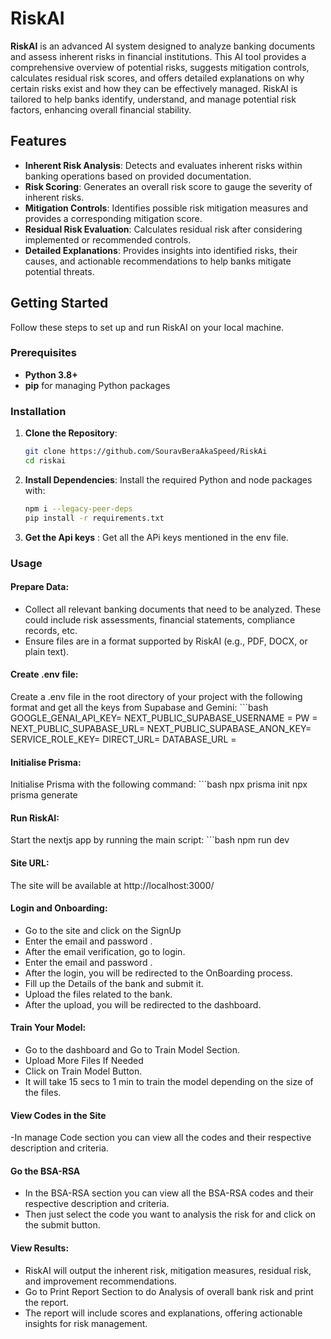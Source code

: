 # RiskAI

**RiskAI** is an advanced AI system designed to analyze banking documents and assess inherent risks in financial institutions. This AI tool provides a comprehensive overview of potential risks, suggests mitigation controls, calculates residual risk scores, and offers detailed explanations on why certain risks exist and how they can be effectively managed. RiskAI is tailored to help banks identify, understand, and manage potential risk factors, enhancing overall financial stability.

## Features

- **Inherent Risk Analysis**: Detects and evaluates inherent risks within banking operations based on provided documentation.
- **Risk Scoring**: Generates an overall risk score to gauge the severity of inherent risks.
- **Mitigation Controls**: Identifies possible risk mitigation measures and provides a corresponding mitigation score.
- **Residual Risk Evaluation**: Calculates residual risk after considering implemented or recommended controls.
- **Detailed Explanations**: Provides insights into identified risks, their causes, and actionable recommendations to help banks mitigate potential threats.

## Getting Started

Follow these steps to set up and run RiskAI on your local machine.

### Prerequisites

- **Python 3.8+**
- **pip** for managing Python packages

### Installation

1. **Clone the Repository**:
   ```bash
   git clone https://github.com/SouravBeraAkaSpeed/RiskAi
   cd riskai
2. **Install Dependencies**: Install the required Python and node packages with:
    ```bash
    npm i --legacy-peer-deps
    pip install -r requirements.txt

3. **Get the Api keys** : Get all the APi keys mentioned in the env file.


### Usage

#### Prepare Data:

- Collect all relevant banking documents that need to be analyzed. These could include risk assessments, financial statements, compliance records, etc.
- Ensure files are in a format supported by RiskAI (e.g., PDF, DOCX, or plain text).


#### Create .env file:

Create a .env file in the root directory of your project with the following format and get all the keys from Supabase and Gemini:
    ```bash
    GOOGLE_GENAI_API_KEY=
    NEXT_PUBLIC_SUPABASE_USERNAME = 
    PW = 
    NEXT_PUBLIC_SUPABASE_URL=
    NEXT_PUBLIC_SUPABASE_ANON_KEY=
    SERVICE_ROLE_KEY=
    DIRECT_URL=
    DATABASE_URL =




####  Initialise Prisma:
Initialise Prisma with the following command:
    ```bash
   npx prisma init
   npx prisma generate

#### Run RiskAI:

Start the nextjs app by running the main script:
    ```bash
   npm run dev


#### Site URL:
The site will be available at http://localhost:3000/

#### Login and Onboarding:
- Go to the site and click on the SignUp
- Enter the email and password .
- After the email verification, go to login.
- Enter the email and password .
- After the login, you will be redirected to the OnBoarding process.
- Fill up the Details of the bank and submit it.
- Upload the files related to the bank.
- After the upload, you will be redirected to the dashboard.



#### Train Your Model:
- Go to the dashboard and Go to Train Model Section.
- Upload More Files If Needed
- Click on Train Model Button.
- It will take 15 secs to 1 min to train the model depending on the size of the files.



#### View Codes in the Site 
-In manage Code section you can view all the codes and their respective description and criteria.

#### Go the BSA-RSA
- In the BSA-RSA section you can view all the BSA-RSA codes and their respective description and criteria.
- Then just select the code you want to analysis the risk for and click on the submit button.


#### View Results:

- RiskAI will output the inherent risk, mitigation measures, residual risk, and improvement recommendations.  
- Go to Print Report Section to do Analysis of overall bank risk and print the report.
- The report will include scores and explanations, offering actionable insights for risk management.


